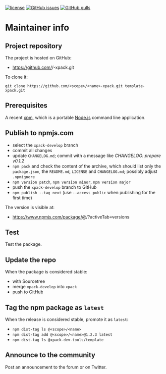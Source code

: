[![license](https://img.shields.io/github/license/<scope>/<name>-xpack)](https://github.com/<scope>/<name>-xpack/blob/xpack/LICENSE)
[![GitHub issues](https://img.shields.io/github/issues/<scope>/<name>-xpack.svg)](https://github.com/<scope>/<name>-xpack/issues)
[![GitHub pulls](https://img.shields.io/github/issues-pr/<scope>/<name>-xpack.svg)](https://github.com/<scope>/<name>-xpack/pulls)

# Maintainer info

## Project repository

The project is hosted on GitHub:

- https://github.com/<scope>/<name>-xpack.git

To clone it:

```
git clone https://github.com/<scope>/<name>-xpack.git template-xpack.git
```

## Prerequisites

A recent [xpm](https://xpack.github.io/xpm/), which is a portable
[Node.js](https://nodejs.org/) command line application.

## Publish to npmjs.com

- select the `xpack-develop` branch
- commit all changes
- update `CHANGELOG.md`; commit with a message like _CHANGELOG: prepare v0.1.2_
- `npm pack` and check the content of the archive, which should list
  only the `package.json`, the `README.md`, `LICENSE` and `CHANGELOG.md`;
  possibly adjust `.npmignore`
- `npm version patch`, `npm version minor`, `npm version major`
- push the `xpack-develop` branch to GitHub
- `npm publish --tag next` (use `--access public` when publishing for
  the first time)

The version is visible at:

- https://www.npmjs.com/package/@<scope>/<name>?activeTab=versions

## Test

Test the package.

## Update the repo

When the package is considered stable:

- with Sourcetree
- merge `xpack-develop` into `xpack`
- push to GitHub

## Tag the npm package as `latest`

When the release is considered stable, promote it as `latest`:

- `npm dist-tag ls @<scope>/<name>`
- `npm dist-tag add @<scope>/<name>@1.2.3 latest`
- `npm dist-tag ls @xpack-dev-tools/template`

## Announce to the community

Post an announcement to the forum or on Twitter.
